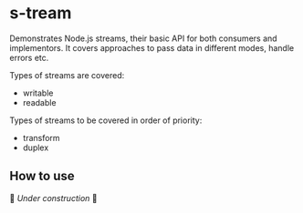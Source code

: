 # s-tream
Demonstrates Node.js streams, their basic API for both consumers and implementors. It covers approaches to pass data in different modes, handle errors etc.

Types of streams are covered:

- writable
- readable

Types of streams to be covered in order of priority:

- transform
- duplex

## How to use
🚧 _Under construction_ 🚧 

